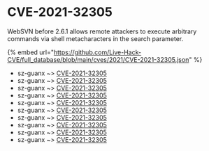 # CVE-2021-32305

WebSVN before 2.6.1 allows remote attackers to execute arbitrary commands via shell metacharacters in the search parameter.

{% embed url="https://github.com/Live-Hack-CVE/full_database/blob/main/cves/2021/CVE-2021-32305.json" %}


* sz-guanx ~> [CVE-2021-32305](https://www.alice-snow.ru/2021/database/cve-2021-32305/cve-2021-32305-sz-guanx)
* sz-guanx ~> [CVE-2021-32305](https://www.alice-snow.ru/2021/database/cve-2021-32305/cve-2021-32305-sz-guanx)
* sz-guanx ~> [CVE-2021-32305](https://www.alice-snow.ru/2021/database/cve-2021-32305/cve-2021-32305-sz-guanx)
* sz-guanx ~> [CVE-2021-32305](https://www.alice-snow.ru/2021/database/cve-2021-32305/cve-2021-32305-sz-guanx)
* sz-guanx ~> [CVE-2021-32305](https://www.alice-snow.ru/2021/database/cve-2021-32305/cve-2021-32305-sz-guanx)
* sz-guanx ~> [CVE-2021-32305](https://www.alice-snow.ru/2021/database/cve-2021-32305/cve-2021-32305-sz-guanx)
* sz-guanx ~> [CVE-2021-32305](https://www.alice-snow.ru/2021/database/cve-2021-32305/cve-2021-32305-sz-guanx)
* sz-guanx ~> [CVE-2021-32305](https://www.alice-snow.ru/2021/database/cve-2021-32305/cve-2021-32305-sz-guanx)
* sz-guanx ~> [CVE-2021-32305](https://www.alice-snow.ru/2021/database/cve-2021-32305/cve-2021-32305-sz-guanx)
* sz-guanx ~> [CVE-2021-32305](https://www.alice-snow.ru/2021/database/cve-2021-32305/cve-2021-32305-sz-guanx)